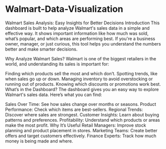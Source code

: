 # Walmart-Data-Visualization
Walmart Sales Analysis: Easy Insights for Better Decisions
Introduction
This dashboard is built to help analyze Walmart's sales data in a simple and effective way. It shows important information like how much was sold, what’s popular, and which areas are performing best. If you're a business owner, manager, or just curious, this tool helps you understand the numbers better and make smarter decisions.

Why Analyze Walmart Sales?
Walmart is one of the biggest retailers in the world, and understanding its sales is important for:

Finding which products sell the most and which don’t.
Spotting trends, like when sales go up or down.
Managing inventory to avoid overstocking or running out of products.
Knowing which discounts or promotions work best.
What’s in the Dashboard?
The dashboard gives you an easy way to explore Walmart's sales data. Here’s what you can find:

Sales Over Time: See how sales change over months or seasons.
Product Performance: Check which items are best-sellers.
Regional Trends: Discover where sales are strongest.
Customer Insights: Learn about buying patterns and preferences.
Profitability: Understand which products or areas make the most profit.
Why It’s Useful
Retail Managers: Improve stock planning and product placement in stores.
Marketing Teams: Create better offers and target customers effectively.
Finance Experts: Track how much money is being made and where.

